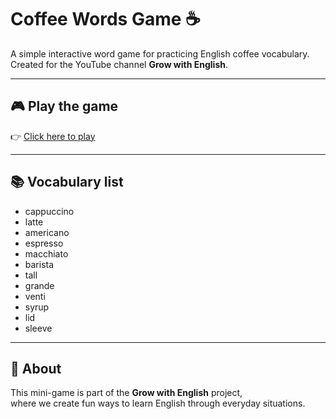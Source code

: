 # Coffee Words Game ☕  

A simple interactive word game for practicing English coffee vocabulary.  
Created for the YouTube channel **Grow with English**.  

---

## 🎮 Play the game
👉 [Click here to play](https://GrowWithEnglish.github.io/coffee-words-game/)  

---

## 📚 Vocabulary list
- cappuccino  
- latte  
- americano  
- espresso  
- macchiato  
- barista  
- tall  
- grande  
- venti  
- syrup  
- lid  
- sleeve  

---

## 📌 About
This mini-game is part of the **Grow with English** project,  
where we create fun ways to learn English through everyday situations.  

